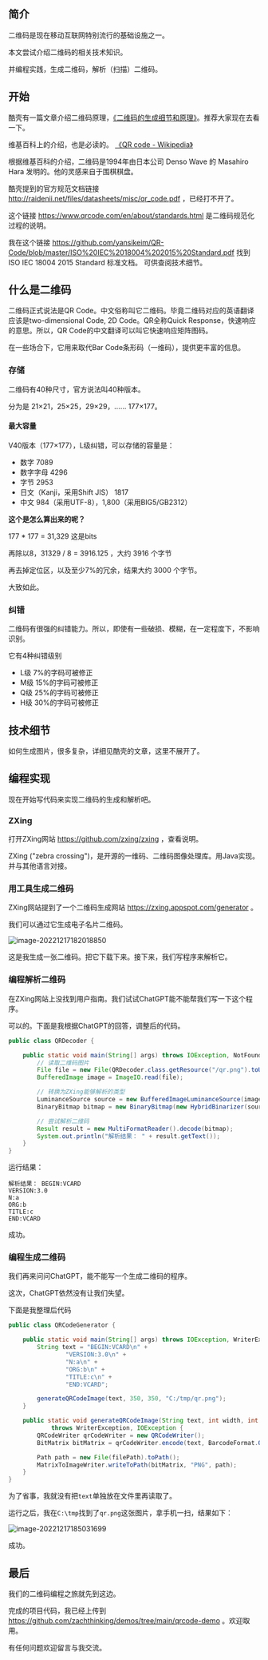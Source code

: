 ## 简介

二维码是现在移动互联网特别流行的基础设施之一。

本文尝试介绍二维码的相关技术知识。

并编程实践，生成二维码，解析（扫描）二维码。

## 开始

酷壳有一篇文章介绍二维码原理，[《二维码的生成细节和原理》](https://coolshell.cn/articles/10590.html)。推荐大家现在去看一下。

维基百科上的介绍，也是必读的。 [《QR code - Wikipedia》](https://en.wikipedia.org/wiki/QR_code) 

根据维基百科的介绍，二维码是1994年由日本公司 Denso Wave 的 Masahiro Hara 发明的。他的灵感来自于围棋棋盘。

酷壳提到的官方规范文档链接 http://raidenii.net/files/datasheets/misc/qr_code.pdf ，已经打不开了。

这个链接 https://www.qrcode.com/en/about/standards.html 是二维码规范化过程的说明。

我在这个链接 https://github.com/yansikeim/QR-Code/blob/master/ISO%20IEC%2018004%202015%20Standard.pdf 找到ISO IEC 18004 2015 Standard 标准文档。 可供查阅技术细节。

## 什么是二维码

二维码正式说法是QR Code。中文俗称叫它二维码。毕竟二维码对应的英语翻译应该是two-dimensional Code, 2D Code。QR全称Quick Response，快速响应的意思。所以，QR Code的中文翻译可以叫它快速响应矩阵图码。

在一些场合下，它用来取代Bar Code条形码（一维码），提供更丰富的信息。

### 存储

二维码有40种尺寸，官方说法叫40种版本。

分为是 21×21，25×25，29×29，…… 177×177。

#### 最大容量

V40版本（177×177），L级纠错，可以存储的容量是：

- 数字 7089
- 数字字母 4296
- 字节 2953
- 日文（Kanji，采用Shift JIS） 1817
- 中文 984（采用UTF-8），1,800（采用BIG5/GB2312）

**这个是怎么算出来的呢？**

177 * 177 = 31,329 这是bits

再除以8，31329 / 8 = 3916.125 ，大约 3916 个字节

再去掉定位区，以及至少7%的冗余，结果大约 3000 个字节。

大致如此。

### 纠错

二维码有很强的纠错能力。所以，即使有一些破损、模糊，在一定程度下，不影响识别。

它有4种纠错级别

- L级 7%的字码可被修正
- M级 15%的字码可被修正
- Q级 25%的字码可被修正
- H级 30%的字码可被修正

## 技术细节

如何生成图片，很多复杂，详细见酷壳的文章，这里不展开了。

## 编程实现

现在开始写代码来实现二维码的生成和解析吧。

### ZXing

打开ZXing网站 https://github.com/zxing/zxing ，查看说明。

ZXing ("zebra crossing")，是开源的一维码、二维码图像处理库。用Java实现。并与其他语言对接。

### 用工具生成二维码

ZXing网站提到了一个二维码生成网站 https://zxing.appspot.com/generator 。

我们可以通过它生成电子名片二维码。

![image-20221217182018850](二维码.assets/image-20221217182018850.png)

这是我生成一张二维码。把它下载下来。接下来，我们写程序来解析它。

### 编程解析二维码

在ZXing网站上没找到用户指南。我们试试ChatGPT能不能帮我们写一下这个程序。

可以的。下面是我根据ChatGPT的回答，调整后的代码。

```java
public class QRDecoder {

    public static void main(String[] args) throws IOException, NotFoundException, URISyntaxException {
        // 读取二维码图片
        File file = new File(QRDecoder.class.getResource("/qr.png").toURI());
        BufferedImage image = ImageIO.read(file);

        // 转换为ZXing能够解析的类型
        LuminanceSource source = new BufferedImageLuminanceSource(image);
        BinaryBitmap bitmap = new BinaryBitmap(new HybridBinarizer(source));

        // 尝试解析二维码
        Result result = new MultiFormatReader().decode(bitmap);
        System.out.println("解析结果： " + result.getText());
    }
}
```

运行结果：

```
解析结果： BEGIN:VCARD
VERSION:3.0
N:a
ORG:b
TITLE:c
END:VCARD
```

成功。

### 编程生成二维码

我们再来问问ChatGPT，能不能写一个生成二维码的程序。

这次，ChatGPT依然没有让我们失望。

下面是我整理后代码

```java
public class QRCodeGenerator {

    public static void main(String[] args) throws IOException, WriterException {
        String text = "BEGIN:VCARD\n" +
                "VERSION:3.0\n" +
                "N:a\n" +
                "ORG:b\n" +
                "TITLE:c\n" +
                "END:VCARD";

        generateQRCodeImage(text, 350, 350, "C:/tmp/qr.png");
    }

    public static void generateQRCodeImage(String text, int width, int height, String filePath)
            throws WriterException, IOException {
        QRCodeWriter qrCodeWriter = new QRCodeWriter();
        BitMatrix bitMatrix = qrCodeWriter.encode(text, BarcodeFormat.QR_CODE, width, height);

        Path path = new File(filePath).toPath();
        MatrixToImageWriter.writeToPath(bitMatrix, "PNG", path);
    }
}
```

为了省事，我就没有把`text`单独放在文件里再读取了。

运行之后，我在`C:\tmp`找到了`qr.png`这张图片，拿手机一扫，结果如下：

![image-20221217185031699](二维码.assets/image-20221217185031699.png)

成功。

## 最后

我们的二维码编程之旅就先到这边。

完成的项目代码，我已经上传到 https://github.com/zachthinking/demos/tree/main/qrcode-demo 。欢迎取用。



有任何问题欢迎留言与我交流。